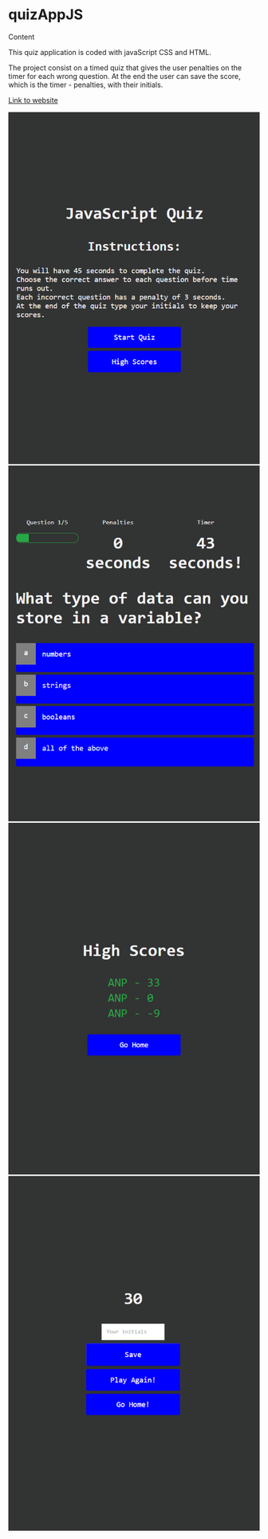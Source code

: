 # quizAppJS

Content

This quiz application is coded with javaScript CSS and HTML.

The project consist on a timed quiz that gives the user penalties on the timer for each wrong question. 
At the end the user can save the score, which is the timer - penalties, with their initials.

[Link to website](https://00anp.github.io/quizAppJS/index.html)

![Screen capture](./Assets/HomePage.png)
![Screen capture](./Assets/Quiz.png)
![Screen capture](./Assets/HighScores.png)
![Screen capture](./Assets/End.png)